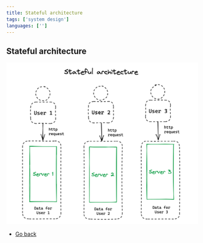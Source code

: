 ```yaml
---
title: Stateful architecture
tags: ['system design']
languages: ['']
---
```

## Stateful architecture

![Stateful architecture](./12-stateful-architecture.png)

* [Go back](../readme.md)